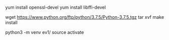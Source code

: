 
yum install openssl-devel
yum install libffi-devel


wget https://www.python.org/ftp/python/3.7.5/Python-3.7.5.tgz
tar xvf
make install


python3 -m venv ev1/
source activate
